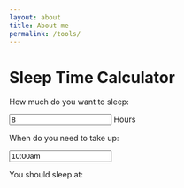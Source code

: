 ```yaml
---
layout: about
title: About me
permalink: /tools/
---
```


<script type="text/javascript" src="https://cdnjs.cloudflare.com/ajax/libs/jquery-timepicker/1.10.0/jquery.timepicker.min.js"></script>
<link rel="stylesheet" type="text/css" href="https://cdnjs.cloudflare.com/ajax/libs/jquery-timepicker/1.10.0/jquery.timepicker.min.css">


<h1>Sleep Time Calculator</h1>
<p id="current-time" ></p>

<p>
How much do you want to sleep:

<p>
<input id='ideal-sleep-time' value='8' class="time ui-timepicker-input" type="text" autocomplete="off" onchange='updateSleepTime()'>
 Hours
</p>

</p>

<p>

<p>
When do you need to take up:
</p>

<input id='wake-time' value='10:00am' class="time ui-timepicker-input" type="text" autocomplete="off" onchange='updateSleepTime()'>

<p>

<p>
You should sleep at:
</p>
<h1 id='sleep-time'>
</h1>


</p>

<script type="text/javascript">

    updateSleepTime();

    $('#wake-time').timepicker();
    $('#basicExample').timepicker();

    var date = new Date();
    $('#current-time').text("Time right now: " + date.getHours() + ":" + date.getMinutes());

    function formatAMPM(date) {
        var hours = date.getHours();
        var minutes = date.getMinutes();
        var ampm = hours >= 12 ? 'pm' : 'am';
        hours = hours % 12;
        hours = hours ? hours : 12; // the hour '0' should be '12'
        minutes = minutes < 10 ? '0'+minutes : minutes;
        var strTime = hours + ':' + minutes + ' ' + ampm;
        return strTime;
    }

    function updateSleepTime()
    {
        var now = new Date();

        var wake_time = $('#wake-time').val().match(/(\d+)(?::(\d\d))?\s*(p?)/);
        var ideal_sleep_hours = parseInt($('#ideal-sleep-time').val())

        var wake_time_date = new Date();
        wake_time_date.setHours( parseInt(wake_time[1]) + (wake_time[3] ? 12 : 0) );
        wake_time_date.setMinutes( parseInt(wake_time[2]) || 0 );

        var good_hours_of_sleep = ideal_sleep_hours*60*60*1000;
        var sleep_time = new Date(wake_time_date.getTime() - good_hours_of_sleep);
        console.log(sleep_time);
        $('#sleep-time').text(formatAMPM(sleep_time));
    }

</script>

